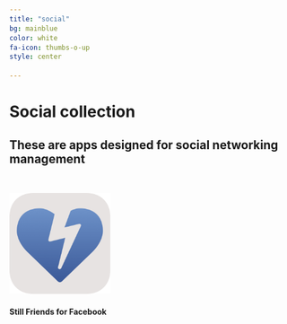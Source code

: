 ```yaml
---
title: "social"
bg: mainblue
color: white
fa-icon: thumbs-o-up
style: center

---
```


# Social collection

## These are apps designed for social networking management

&nbsp;

<div class="container">
<div class="row">
  <div class="column full">
	<a href="https://friends.bobgoo.com"><img width="180" src="img/Icon-Friends-512.png" alt="" title="" /></a><br>
	<h4>Still Friends for Facebook</h4>
  </div>
</div>  
</div>